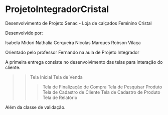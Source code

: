 # ProjetoIntegradorCristal
Desenvolvimento de Projeto Senac - Loja de calçados Feminino Cristal

Desenvolvido por:

Isabela Midori
Nathalia Cerqueira
Nicolas Marques
Robson Vilaça

Orientado pelo professor Fernando na aula de Projeto Integrador

A primeira entrega consiste no desenvolvimento das telas para interação do cliente.

>>Tela Inicial
>>Tela de Venda
>>>Tela de Finalização de Compra
>>>Tela de Pesquisar Produto
>>Tela de Cadastro de Cliente
>>Tela de Cadastro de Produto
>>Tela de Relatório

Além da classe de validação.
